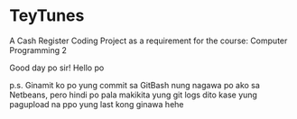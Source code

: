 # TeyTunes
A Cash Register Coding Project as a requirement for the course: Computer Programming 2

Good day po sir! Hello po

p.s. Ginamit ko po yung commit sa GitBash nung nagawa po ako sa Netbeans, pero hindi po pala makikita yung git logs dito kase yung pagupload na ppo yung last kong ginawa hehe
